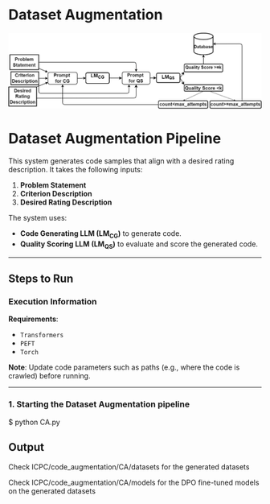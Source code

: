 # Dataset Augmentation

![Dataset Augmentation](images/final_CA.png "Dataset Augmentation Flow Diagram")

# Dataset Augmentation Pipeline

This system generates code samples that align with a desired rating description. It takes the following inputs:
1. **Problem Statement**
2. **Criterion Description**
3. **Desired Rating Description**

The system uses:
- **Code Generating LLM (LM<sub>CG</sub>)** to generate code.
- **Quality Scoring LLM (LM<sub>QS</sub>)** to evaluate and score the generated code.

---

## Steps to Run

### Execution Information

**Requirements**:
- `Transformers`
- `PEFT`
- `Torch`

**Note**: Update code parameters such as paths (e.g., where the code is crawled) before running.

---

### 1. Starting the Dataset Augmentation pipeline

$ python CA.py

## Output 

Check ICPC/code_augmentation/CA/datasets for the generated datasets

Check ICPC/code_augmentation/CA/models for the DPO fine-tuned models on the generated datasets


